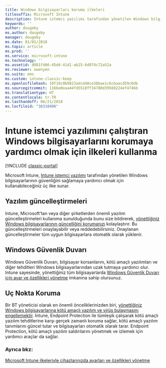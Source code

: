 ```yaml
---
title: Windows bilgisayarları koruma ilkeleri
titlesuffix: Microsoft Intune
description: Intune istemci yazılımı tarafından yönetilen Windows bilgisayarlarının güvenliğini sağlamaya yardımcı olmak için bu ilkeleri kullanın.
keywords: ''
author: dougeby
ms.author: dougeby
manager: dougeby
ms.date: 01/01/2018
ms.topic: article
ms.prod: ''
ms.service: microsoft-intune
ms.technology: ''
ms.assetid: d081f466-45dd-41d1-ab25-6d974c72a52a
ms.reviewer: owenyen
ms.suite: ems
ms.custom: intune-classic-keep
ms.openlocfilehash: 10f19c0b9823adcd40ce38bae1c6cbaacd59c0db
ms.sourcegitcommit: 116be0eaa44fd5518ff34780d39569224ef4746b
ms.translationtype: HT
ms.contentlocale: tr-TR
ms.lasthandoff: 06/21/2018
ms.locfileid: "36310496"
---
```

# <a name="use-policies-to-help-protect-windows-pcs-that-run-the-intune-client-software"></a>Intune istemci yazılımını çalıştıran Windows bilgisayarlarını korumaya yardımcı olmak için ilkeleri kullanma

[!INCLUDE [classic-portal](includes/classic-portal.md)]

Microsoft Intune, [Intune istemci yazılımı](manage-windows-pcs-with-microsoft-intune.md) tarafından yönetilen Windows bilgisayarlarının güvenliğini sağlamaya yardımcı olmak için kullanabileceğiniz üç ilke sunar.


## <a name="software-updates"></a>Yazılım güncelleştirmeleri

Intune, Microsoft’tan veya diğer şirketlerden önemli yazılım güncelleştirmeleri kullanıma sunulduğunda bunu size bildirerek, [yönettiğiniz Windows bilgisayarlarının güncelliğini korumanızı](keep-windows-pcs-up-to-date-with-software-updates-in-microsoft-intune.md) kolaylaştırır. Bu güncelleştirmeleri onaylayabilir veya reddedebilirsiniz. Onaylanan güncelleştirmeler tüm uygun bilgisayarlara otomatik olarak yüklenir.

## <a name="windows-firewall"></a>Windows Güvenlik Duvarı

Windows Güvenlik Duvarı, bilgisayar korsanlarını, kötü amaçlı yazılımları ve diğer tehditleri Windows bilgisayarlarından uzak tutmaya yardımcı olur. Intune sayesinde, yönettiğiniz tüm bilgisayarlarda [Windows Güvenlik Duvarı için ayar ve özellikleri yönetme](help-protect-windows-pcs-using-windows-firewall-policies-in-microsoft-intune.md) imkanına sahip olursunuz.

## <a name="endpoint-protection"></a>Uç Nokta Koruma

Bir BT yöneticisi olarak en önemli önceliklerinizden biri, [yönettiğiniz Windows bilgisayarlarına kötü amaçlı yazılım ve virüs bulaşmasını engellemektir](help-secure-windows-pcs-with-endpoint-protection-for-microsoft-intune.md). Intune, Endpoint Protection ile tümleşik çalışarak kötü amaçlı yazılım tehditlerine karşı gerçek zamanlı koruma sağlar, kötü amaçlı yazılım tanımlarını güncel tutar ve bilgisayarları otomatik olarak tarar. Endpoint Protection, kötü amaçlı yazılım saldırılarını yönetmek ve izlemek için yardımcı araçlar da sağlar.



### <a name="see-also"></a>Ayrıca bkz:
[Microsoft Intune ilkeleriyle cihazlarınızda ayarları ve özellikleri yönetme](manage-settings-and-features-on-your-devices-with-microsoft-intune-policies.md)
